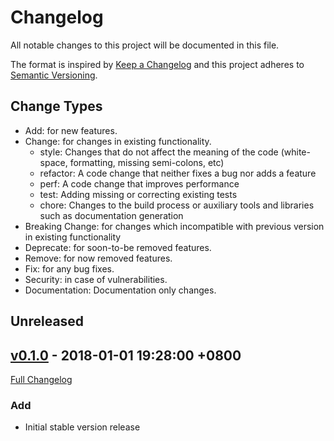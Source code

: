 # Changelog

All notable changes to this project will be documented in this file.

The format is inspired by [Keep a Changelog](http://keepachangelog.com/en/1.0.0/)
and this project adheres to [Semantic Versioning](http://semver.org/spec/v2.0.0.html).

## Change Types

- Add: for new features.
- Change: for changes in existing functionality.
  - style: Changes that do not affect the meaning of the code (white-space, formatting, missing semi-colons, etc)
  - refactor: A code change that neither fixes a bug nor adds a feature
  - perf: A code change that improves performance
  - test: Adding missing or correcting existing tests
  - chore: Changes to the build process or auxiliary tools and libraries such as documentation generation
- Breaking Change: for changes which incompatible with previous version in existing functionality
- Deprecate: for soon-to-be removed features.
- Remove: for now removed features.
- Fix: for any bug fixes.
- Security: in case of vulnerabilities.
- Documentation: Documentation only changes.

## Unreleased

## [v0.1.0] - 2018-01-01 19:28:00 +0800

[Full Changelog](https://github.com/adoyle-h/watermark/compare/4134ce0...v0.1.0)

### Add

- Initial stable version release


<!-- links -->

[v0.1.0]: https://github.com/adoyle-h/watermark/tree/v0.1.0

